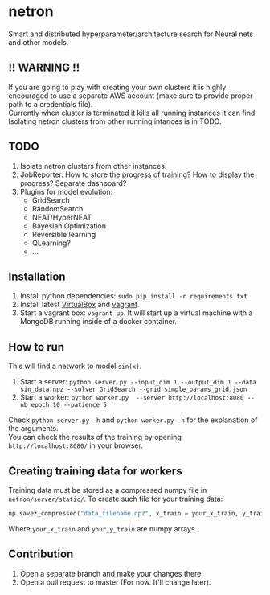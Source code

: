 # netron
Smart and distributed hyperparameter/architecture search for Neural nets and other models.

## !! WARNING !!
If you are going to play with creating your own clusters it is highly encouraged
to use a separate AWS account (make sure to provide proper path to a credentials file).  
Currently when cluster is terminated it kills all running instances it can find.  
Isolating netron clusters from other running intances is in TODO.  

## TODO
1. Isolate netron clusters from other instances.  
2. JobReporter. How to store the progress of training? How to display the progress? Separate dashboard?  
3. Plugins for model evolution:  
    * GridSearch  
    * RandomSearch  
    * NEAT/HyperNEAT  
    * Bayesian Optimization  
    * Reversible learning  
    * QLearning?  
    * ...  

## Installation
1. Install python dependencies: `sudo pip install -r requirements.txt`  
2. Install latest [VirtualBox](https://www.virtualbox.org/wiki/Downloads) and [vagrant](https://www.vagrantup.com/downloads.html).  
3. Start a vagrant box: `vagrant up`. It will start up a virtual machine with a MongoDB running inside of a docker container.

## How to run
This will find a network to model `sin(x)`. 
1. Start a server: `python server.py --input_dim 1 --output_dim 1 --data sin_data.npz --solver GridSearch --grid simple_params_grid.json`  
2. Start a worker: `python worker.py  --server http://localhost:8080 --nb_epoch 10 --patience 5`  

Check `python server.py -h` and `python worker.py -h` for the explanation of the arguments.  
You can check the results of the training by opening `http://localhost:8080/` in your browser.

## Creating training data for workers
Training data must be stored as a compressed numpy file in
`netron/server/static/`. To create such file for your training data:  
```python
np.savez_compressed("data_filename.npz", x_train = your_x_train, y_train = your_y_train)
```

Where `your_x_train` and `your_y_train` are numpy arrays.

## Contribution
1. Open a separate branch and make your changes there.  
2. Open a pull request to master (For now. It'll change later).

